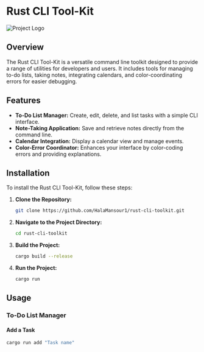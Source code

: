 # Rust CLI Tool-Kit

![Project Logo](./assets/rusty.png)

## Overview

The Rust CLI Tool-Kit is a versatile command line toolkit designed to provide a range of utilities for developers and users. It includes tools for managing to-do lists, taking notes, integrating calendars, and color-coordinating errors for easier debugging.

## Features

- **To-Do List Manager:** Create, edit, delete, and list tasks with a simple CLI interface.
- **Note-Taking Application:** Save and retrieve notes directly from the command line.
- **Calendar Integration:** Display a calendar view and manage events.
- **Color-Error Coordinator:** Enhances your interface by color-coding errors and providing explanations.

## Installation

To install the Rust CLI Tool-Kit, follow these steps:

1. **Clone the Repository:**

    ```sh
    git clone https://github.com/HalaMansour1/rust-cli-toolkit.git
    ```

2. **Navigate to the Project Directory:**

    ```sh
    cd rust-cli-toolkit
    ```

3. **Build the Project:**

    ```sh
    cargo build --release
    ```

4. **Run the Project:**

    ```sh
    cargo run
    ```

## Usage

### To-Do List Manager

#### Add a Task

```sh
cargo run add "Task name"

